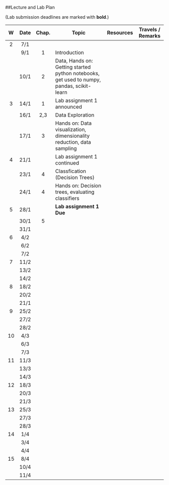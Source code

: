 ##Lecture and Lab Plan

(Lab submission deadlines are marked with **bold**.)

| W    |  Date     | Chap.     | Topic                                            | Resources | Travels / Remarks     |
|:----:|:---------:|:-----:    |--------------------------------------------------|:-------:|:------------:|
|  2   |  7/1      |        |                                       |       |              |
|      |  9/1      |   1        |  Introduction  |         |              |
|      |  10/1     |   2        | Data, Hands on: Getting started python notebooks, get used to numpy, pandas, scikit-learn                         |       |              |
|  3   |  14/1     |   1       |  Lab assignment 1 announced |       |              |
|      |  16/1     |   2,3       |  Data Exploration  |         |              |
|      |  17/1     |   3        |  Hands on: Data visualization, dimensionality reduction, data sampling                       |       |              |
|  4   |  21/1     |           |    Lab assignment 1 continued                                   |       |              |
|      |  23/1     |    4       |    Classfication (Decision Trees) |         |              |
|      |  24/1     |    4       |   Hands on: Decision trees, evaluating classifiers                      |       |              |
|  5   |  28/1     |           |    **Lab assignment 1 Due**                                  |       |              |
|      |  30/1     |    5       |    |         |              |
|      |  31/1     |           |                         |       |              |
|  6   |  4/2      |           |                                       |       |              |
|      |  6/2      |           |    |         |              |
|      |  7/2      |           |                         |       |              |
|  7   |  11/2     |           |                                       |       |              |
|      |  13/2     |           |    |         |              |
|      |  14/2     |           |                         |       |              |
|  8   |  18/2     |           |                                       |       |              |
|      |  20/2     |           |    |         |              |
|      |  21/1     |           |                         |       |              |
|  9   |  25/2     |           |                                       |       |              |
|      |  27/2     |           |    |         |              |
|      |  28/2     |           |                         |       |              |
|  10  |  4/3      |           |                                       |       |              |
|      |  6/3      |           |    |         |              |
|      |  7/3      |           |                         |       |              |
|  11  |  11/3     |           |                                       |       |              |
|      |  13/3     |           |    |         |              |
|      |  14/3     |           |                         |       |              |
|  12  |  18/3     |           |                                       |       |              |
|      |  20/3     |           |    |         |              |
|      |  21/3     |           |                         |       |              |
|  13  |  25/3     |           |                                       |       |              |
|      |  27/3     |           |    |         |              |
|      |  28/3     |           |                         |       |              |
|  14  |  1/4      |           |                                       |       |              |
|      |  3/4      |           |    |         |              |
|      |  4/4      |           |                         |       |              |
|  15  |  8/4      |           |                                       |       |              |
|      |  10/4     |           |    |         |              |
|      |  11/4     |           |                         |       |              |
